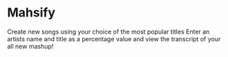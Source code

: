 # Mahsify
Create new songs using your choice of the most popular titles
Enter an artists name and title as a percentage value and view the transcript of your all new mashup!
